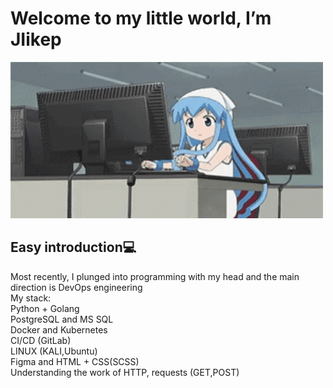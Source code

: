<h1>Welcome to my little world, I’m JIikep</h1>

<img src="gifs/1st.gif" height="250" width="500"/>

<h2>Easy introduction💻</h2>
Most recently, I plunged into programming with my head and the main direction is DevOps engineering
<div class = "stack">
  <div class = "stack-name">My stack: <br></div>
    <div>
      Python + Golang <br>
      PostgreSQL and MS SQL <br>
      Docker and Kubernetes <br>
      CI/CD (GitLab) <br>
      LINUX (KALI,Ubuntu) <br>
      Figma and HTML + CSS(SCSS) <br>
      Understanding the work of HTTP, requests (GET,POST) <br>
  </div>
</div>
<!---
JIikep/JIikep is a ✨ special ✨ repository because its `README.md` (this file) appears on your GitHub profile.
You can click the Preview link to take a look at your changes.
--->
